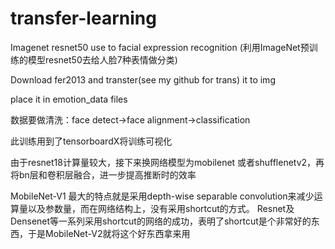 # transfer-learning
Imagenet resnet50 use to facial expression recognition
(利用ImageNet预训练的模型resnet50去给人脸7种表情做分类)

Download fer2013 and transter(see my github for trans) it to img 

place it in emotion_data files

数据要做清洗：face detect->face alignment->classification

此训练用到了tensorboardX将训练可视化

由于resnet18计算量较大，接下来换网络模型为mobilenet 或者shufflenetv2，再将bn层和卷积层融合，进一步提高推断时的效率

MobileNet-V1 最大的特点就是采用depth-wise separable convolution来减少运算量以及参数量，而在网络结构上，没有采用shortcut的方式。
Resnet及Densenet等一系列采用shortcut的网络的成功，表明了shortcut是个非常好的东西，于是MobileNet-V2就将这个好东西拿来用
